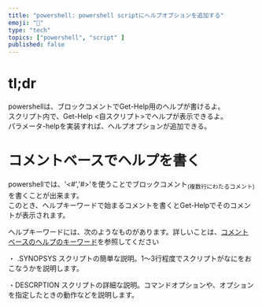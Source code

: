 ```yaml
---
title: "powershell: powershell scriptにヘルプオプションを追加する"
emoji: "🐢"
type: "tech" 
topics: ["powershell", "script" ]
published: false
---
```


# tl;dr

powershellは、ブロックコメントでGet-Help用のヘルプが書けるよ。  
スクリプト内で、Get-Help <自スクリプト>でヘルプが表示できるよ。  
パラメータ-helpを実装すれば、ヘルプオプションが追加できる。  

  


# コメントベースでヘルプを書く

powershellでは、'<#','#>'を使うことでブロックコメント<sub>(複数行にわたるコメント)</sub>を書くことが出来ます。  
このとき、ヘルプキーワードで始まるコメントを書くとGet-Helpでそのコメントが表示されます。

ヘルプキーワードには、次のようなものがあります。詳しいことは、[コメント ベースのヘルプのキーワード](https://docs.microsoft.com/ja-jp/powershell/scripting/developer/help/comment-based-help-keywords)を参照してください



・ .SYNOPSYS 
	スクリプトの簡単な説明。1～3行程度でスクリプトがなにをおこなうかを説明します。

・DESCRPTION
	スクリプトの詳細な説明。コマンドオプションや、オプションを指定したときの動作などを説明します。
	







